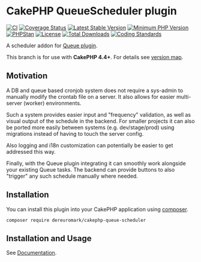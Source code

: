 # CakePHP QueueScheduler plugin

[![CI](https://github.com/dereuromark/cakephp-queue-scheduler/workflows/CI/badge.svg?branch=master)](https://github.com/dereuromark/cakephp-queue-scheduler/actions?query=workflow%3ACI+branch%3Amaster)
[![Coverage Status](https://img.shields.io/codecov/c/github/dereuromark/cakephp-queue-scheduler/master.svg)](https://codecov.io/github/dereuromark/cakephp-queue-scheduler/branch/master)
[![Latest Stable Version](https://poser.pugx.org/dereuromark/cakephp-queue-scheduler/v/stable.svg)](https://packagist.org/packages/dereuromark/cakephp-queue-scheduler)
[![Minimum PHP Version](https://img.shields.io/badge/php-%3E%3D%207.4-8892BF.svg)](https://php.net/)
[![PHPStan](https://img.shields.io/badge/PHPStan-level%208-brightgreen.svg?style=flat)](https://phpstan.org/)
[![License](https://poser.pugx.org/dereuromark/cakephp-queue-scheduler/license)](https://packagist.org/packages/dereuromark/cakephp-queue-scheduler)
[![Total Downloads](https://poser.pugx.org/dereuromark/cakephp-queue-scheduler/d/total)](https://packagist.org/packages/dereuromark/cakephp-queue-scheduler)
[![Coding Standards](https://img.shields.io/badge/cs-PSR--2--R-yellow.svg)](https://github.com/php-fig-rectified/fig-rectified-standards)

A scheduler addon for [Queue plugin](https://github.com/dereuromark/cakephp-queue).

This branch is for use with **CakePHP 4.4+**. For details see [version map](https://github.com/dereuromark/cakephp-queue-scheduler/wiki#cakephp-version-map).

## Motivation
A DB and queue based cronjob system does not require a sys-admin to manually modify the crontab file on a server.
It also allows for easier multi-server (worker) environments.

Such a system provides easier input and "frequency" validation, as well as visual output of the schedule in the backend.
For smaller projects it can also be ported more easily between systems (e.g. dev/stage/prod) using migrations
instead of having to touch the server config.

Also logging and i18n customization can potentially be easier to get addressed this way.

Finally, with the Queue plugin integrating it can smoothly work alongside your existing Queue tasks.
The backend can provide buttons to also "trigger" any such schedule manually where needed.

## Installation

You can install this plugin into your CakePHP application using [composer](https://getcomposer.org).

```
composer require dereuromark/cakephp-queue-scheduler
```

## Installation and Usage
See [Documentation](docs/).
